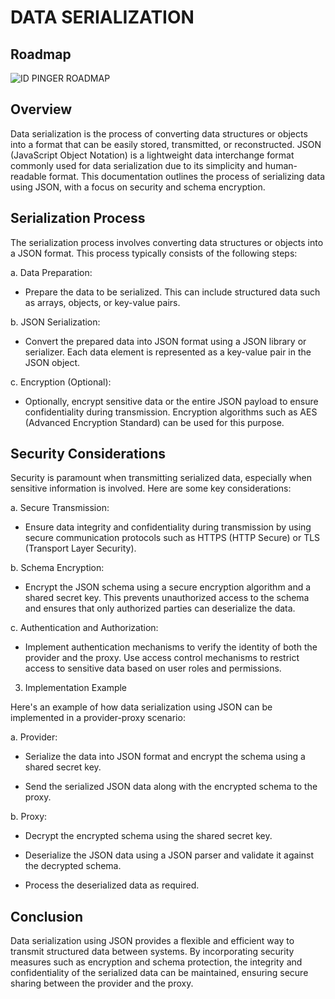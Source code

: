# DATA SERIALIZATION

## Roadmap 
![ID PINGER ROADMAP](DATASERIAL.PNG)


## Overview 

Data serialization is the process of converting data structures or objects into a format that can be easily stored, transmitted, or reconstructed. JSON (JavaScript Object Notation) is a lightweight data interchange format commonly used for data serialization due to its simplicity and human-readable format. This documentation outlines the process of serializing data using JSON, with a focus on security and schema encryption. 

  

## Serialization Process 

The serialization process involves converting data structures or objects into a JSON format. This process typically consists of the following steps: 

  

a. Data Preparation: 

- Prepare the data to be serialized. This can include structured data such as arrays, objects, or key-value pairs. 

  

b. JSON Serialization: 

- Convert the prepared data into JSON format using a JSON library or serializer. Each data element is represented as a key-value pair in the JSON object. 

  

c. Encryption (Optional): 

- Optionally, encrypt sensitive data or the entire JSON payload to ensure confidentiality during transmission. Encryption algorithms such as AES (Advanced Encryption Standard) can be used for this purpose. 

  

## Security Considerations 

Security is paramount when transmitting serialized data, especially when sensitive information is involved. Here are some key considerations: 

  

a. Secure Transmission: 

- Ensure data integrity and confidentiality during transmission by using secure communication protocols such as HTTPS (HTTP Secure) or TLS (Transport Layer Security). 

  

 b. Schema Encryption: 

- Encrypt the JSON schema using a secure encryption algorithm and a shared secret key. This prevents unauthorized access to the schema and ensures that only authorized parties can deserialize the data. 

  

c. Authentication and Authorization: 

- Implement authentication mechanisms to verify the identity of both the provider and the proxy. Use access control mechanisms to restrict access to sensitive data based on user roles and permissions. 

  

3. Implementation Example 

Here's an example of how data serialization using JSON can be implemented in a provider-proxy scenario: 

  

a. Provider: 

- Serialize the data into JSON format and encrypt the schema using a shared secret key. 

- Send the serialized JSON data along with the encrypted schema to the proxy. 

  

b. Proxy: 

- Decrypt the encrypted schema using the shared secret key. 

- Deserialize the JSON data using a JSON parser and validate it against the decrypted schema. 

- Process the deserialized data as required. 

  

## Conclusion 

Data serialization using JSON provides a flexible and efficient way to transmit structured data between systems. By incorporating security measures such as encryption and schema protection, the integrity and confidentiality of the serialized data can be maintained, ensuring secure sharing between the provider and the proxy. 
